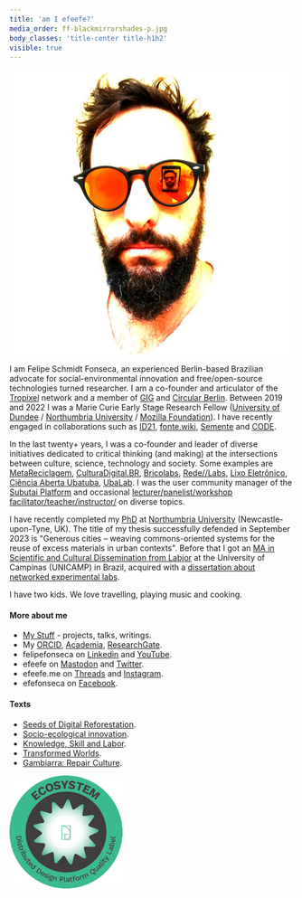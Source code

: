 ```yaml
---
title: 'am I efeefe?'
media_order: ff-blackmirrorshades-p.jpg
body_classes: 'title-center title-h1h2'
visible: true
---
```


![](ff-blackmirrorshades-p.jpg?resize=220&classes=float-right)

I am Felipe Schmidt Fonseca, an experienced Berlin-based Brazilian advocate for social-environmental innovation and free/open-source technologies turned researcher. I am a co-founder and articulator of the [Tropixel](https://tropixel.org) network and a member of [GIG](https://globalinnovationgathering.org/) and [Circular Berlin](https://circular.berlin/). Between 2019 and 2022 I was a Marie Curie Early Stage Research Fellow ([University of Dundee](https://dundee.ac.uk/) / [Northumbria University](https://northumbria.ac.uk) / [Mozilla Foundation](https://foundation.mozilla.org/)). I have recently engaged in collaborations such as [ID21](../stuff/id21-briefing), [fonte.wiki](https://fonte.wiki), [Semente](https://fonte.wiki/semente_en) and [CODE](../stuff/exactitude-maps).

In the last twenty+ years, I was a co-founder and leader of diverse initiatives dedicated to critical thinking (and making) at the intersections between culture, science, technology and society. Some examples are [MetaReciclagem](https://metareciclagem.github.io/), [CulturaDigital.BR](https://web.archive.org/web/20200428202319/http://culturadigital.br/), [Bricolabs](https://wiki.p2pfoundation.net/Bricolabs), [Rede//Labs](../stuff/redelabs), [Lixo Eletrônico](https://web.archive.org/web/20130318073725/http://lixoeletronico.org:80/), [Ciência Aberta Ubatuba](https://cienciaabertaubatuba.github.io/), [UbaLab](https://ubalab.github.io/). I was the user community manager of the [Subutai Platform](https://subutai.io) and occasional [lecturer/panelist/workshop facilitator/teacher/instructor/](../stuff/lectures-talks-presentations) on diverse topics.

I have recently completed my [PhD](../opendott) at [Northumbria University](https://northumbria.ac.uk) (Newcastle-upon-Tyne, UK). The title of my thesis successfully defended in September 2023 is "Generous cities – weaving commons-oriented systems for the reuse of excess materials in urban contexts". Before that I got an [MA in Scientific and Cultural Dissemination from Labjor](http://www.labjor.unicamp.br/) at the University of Campinas (UNICAMP) in Brazil, acquired with a [dissertation about networked experimental labs](https://redelabs-org.github.io/livro/redelabs-laborat%C3%B3rios-experimentais-em-rede-2014).

I have two kids. We love travelling, playing music and cooking.

#### More about me

- [My Stuff](../stuff) - projects, talks, writings.
- My [ORCID](https://orcid.org/0000-0002-4764-7069), [Academia](https://northumbria.academia.edu/FelipeFonseca), [ResearchGate](https://www.researchgate.net/profile/Felipe-Schmidt-Fonseca).
- felipefonseca on [Linkedin](https://www.linkedin.com/in/felipefonseca) and [YouTube](https://www.youtube.com/felipefonseca).
- efeefe on [Mastodon](https://social.coop/@efeefe) and [Twitter](https://twitter.com/efeefe).
- efeefe.me on [Threads](https://www.threads.net/@efeefe.me) and [Instagram](https://www.instagram.com/efeefe.me/).
- efefonseca on [Facebook](https://www.facebook.com/efefonseca).

#### Texts

- [Seeds of Digital Reforestation](../stuff/seeds-digital-reforestation).
- [Socio-ecological innovation](https://magazine.vunela.com/socio-ecological-innovation-dc1999d556a5).
- [Knowledge, Skill and Labor](../stuff/knowledge-skill-labor ).
- [Transformed Worlds](../stuff/transformed-worlds ).
- [Gambiarra: Repair Culture](../stuff/gambiarra-repair-culture).

[![Distributed Design - Open Badge](badge-dd.png)](https://openbadgefactory.com/v1/assertion/a9c50b377ca4acb460e9d0b79a5d6a31f14ca754)
